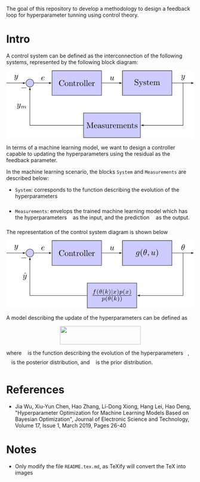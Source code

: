 The goal of this repository to develop a methodology to design a feedback loop for hyperparameter tunning using control theory.

# Intro

A control system can be defined as the interconnection of the following systems, represented by the following block diagram:

![General control system](https://raw.githubusercontent.com/hsteinshiromoto/research.hypercontrol/master/docs/src/imgs/fig-general_control_system.svg "General control system")

In terms of a machine learning model, we want to design a controller capable to updating the hyperparameters using the residual as the feedback parameter.

In the machine learning scenario, the blocks `System` and `Measurements` are described below:

* `System`: corresponds to the function describing the evolution of the hyperparameters <img src="/tex/27e556cf3caa0673ac49a8f0de3c73ca.svg?invert_in_darkmode&sanitize=true" align=middle width=8.17352744999999pt height=22.831056599999986pt/>

* `Measurements`: envelops the trained machine learning model which has the hyperparameters <img src="/tex/27e556cf3caa0673ac49a8f0de3c73ca.svg?invert_in_darkmode&sanitize=true" align=middle width=8.17352744999999pt height=22.831056599999986pt/> as the input, and the prediction <img src="/tex/282f38ecf82d8d7b9d2813044262d5f3.svg?invert_in_darkmode&sanitize=true" align=middle width=9.347490899999991pt height=22.831056599999986pt/> as the output.

The representation of the control system diagram is shown below

![Hyperparameter control system](https://github.com/hsteinshiromoto/research.hypercontrol/raw/master/docs/src/imgs/fig-hyperparameter_control_system.svg "Hyperparameter control system")

A model describing the update of the hyperparameters can be defined as

<p align="center"><img src="/tex/6d631d1e0697a5d3dfc284b71f0cfdaf.svg?invert_in_darkmode&sanitize=true" align=middle width=216.53806845pt height=49.315569599999996pt/></p>

where <img src="/tex/3cf4fbd05970446973fc3d9fa3fe3c41.svg?invert_in_darkmode&sanitize=true" align=middle width=8.430376349999989pt height=14.15524440000002pt/> is the function describing the evolution of the hyperparameters <img src="/tex/27e556cf3caa0673ac49a8f0de3c73ca.svg?invert_in_darkmode&sanitize=true" align=middle width=8.17352744999999pt height=22.831056599999986pt/>, <img src="/tex/190083ef7a1625fbc75f243cffb9c96d.svg?invert_in_darkmode&sanitize=true" align=middle width=9.81741584999999pt height=22.831056599999986pt/> is the posterior distribution, and <img src="/tex/2ec6e630f199f589a2402fdf3e0289d5.svg?invert_in_darkmode&sanitize=true" align=middle width=8.270567249999992pt height=14.15524440000002pt/> is the prior distribution.

# References

* Jia Wu, Xiu-Yun Chen, Hao Zhang, Li-Dong Xiong, Hang Lei, Hao Deng, "Hyperparameter Optimization for Machine Learning Models Based on Bayesian Optimization", Journal of Electronic Science and Technology, Volume 17, Issue 1, March 2019, Pages 26-40

# Notes

* Only modify the file `README.tex.md`, as TeXify will convert the TeX into images